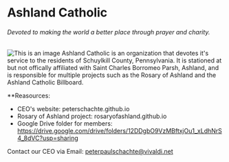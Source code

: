 # Ashland Catholic
###### *Devoted to making the world a better place through prayer and charity.*
![This is an image](https://lh3.googleusercontent.com/pw/AMWts8BDvpcAR4pZa4VVMbQwNDy95mDc2ADV8U7h4Pxq7pSwgfR25eOxbFlZ6ogLI8Slb_bV0fAe-Ms4IE1qb92FIwhBJaczpT9lj3Vo-6cg8GSn3-86OTH3o5z-fOl4rRjl3W_WakuU2rSrMzzPG-VuZtNu=w960-h720-no?authuser=0)
Ashland Catholic is an organization that devotes it's service to the residents of Schuylkill County, Pennsylvania. It is stationed at but not offically affiliated with Saint Charles Borromeo Parsh, Ashland, and is responsible for multiple projects such as the Rosary of Ashland and the Ashland Catholic Billboard.

**Reasources:
- CEO's website: peterschachte.github.io
- Rosary of Ashland project: rosaryofashland.github.io
- Google Drive folder for members: https://drive.google.com/drive/folders/12DDgbO9VzMBftxjOu1_xLdhNrS4_8dVC?usp=sharing

Contact our CEO via Email: peterpaulschachte@vivaldi.net
